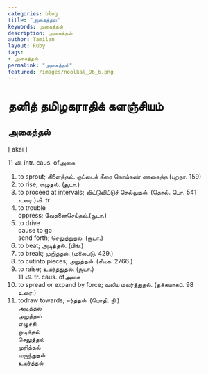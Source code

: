 ```yaml
---  
categories: blog  
title: "அகைத்தல்"
keywords: அகைத்தல்  
description: அகைத்தல்
author: Tamilan  
layout: Ruby  
tags:     
- அகைத்தல்
permalink: "அகைத்தல்"  
featured: /images/noolkal_96_6.png  
--- 
```

# தனித் தமிழகராதிக் களஞ்சியம்
## அகைத்தல்

[ akai ]  
  
11 வி. intr. caus. ofஅகை  
1. to sprout; கிளைத்தல். குப்பைக் கீரை கொய்கண் ணகைத்த (புறநா. 159)  
2. to rise; எழுதல். (சூடா.)  
3. to proceed at intervals; விட்டுவிட்டுச் செல்லுதல். (தொல். பொ. 541  
உரை.)வி. tr  
1. to trouble  
oppress; வேதனைசெய்தல்.(சூடா.)  
2. to drive  
cause to go  
send forth; செலுத்துதல். (சூடா.)  
3. to beat; அடித்தல். (பிங்.)  
4. to break; முறித்தல். (மலைபடு. 429.)  
5. to cutinto pieces; அறுத்தல். (சீவக. 2766.)  
6. to raise; உயர்த்துதல். (சூடா.)  
11 வி. tr. caus. ofஅகை  
1. to spread or expand by force; வலிய மலர்த்துதல். (தக்கயாகப். 98  
உரை.)  
2. todraw towards; ஈர்த்தல். (பொதி. நி.)  
அடித்தல்  
அறுத்தல்  
எழுச்சி  
ஒடித்தல்  
செலுத்தல்  
முரித்தல்  
வருந்துதல்  
உயர்த்தல்